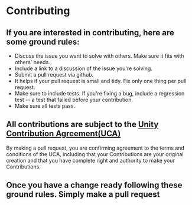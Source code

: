# Contributing

## If you are interested in contributing, here are some ground rules:
* Discuss the issue you want to solve with others. Make sure it fits with others' needs.
* Include a link to a discussion of the issue you're solving.
* Submit a pull request via github.
* It helps if your pull request is small and tidy. Fix only one thing per pull request.
* Make sure to include tests. If you're fixing a bug, include a regression test -- a test that failed before your contribution.
* Make sure all tests pass.

## All contributions are subject to the [Unity Contribution Agreement(UCA)](https://unity3d.com/legal/licenses/Unity_Contribution_Agreement)
By making a pull request, you are confirming agreement to the terms and conditions of the UCA, including that your Contributions are your original creation and that you have complete right and authority to make your Contributions.

## Once you have a change ready following these ground rules. Simply make a pull request
